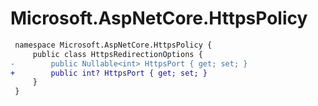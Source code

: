 # Microsoft.AspNetCore.HttpsPolicy

``` diff
 namespace Microsoft.AspNetCore.HttpsPolicy {
     public class HttpsRedirectionOptions {
-        public Nullable<int> HttpsPort { get; set; }
+        public int? HttpsPort { get; set; }
     }
 }
```

